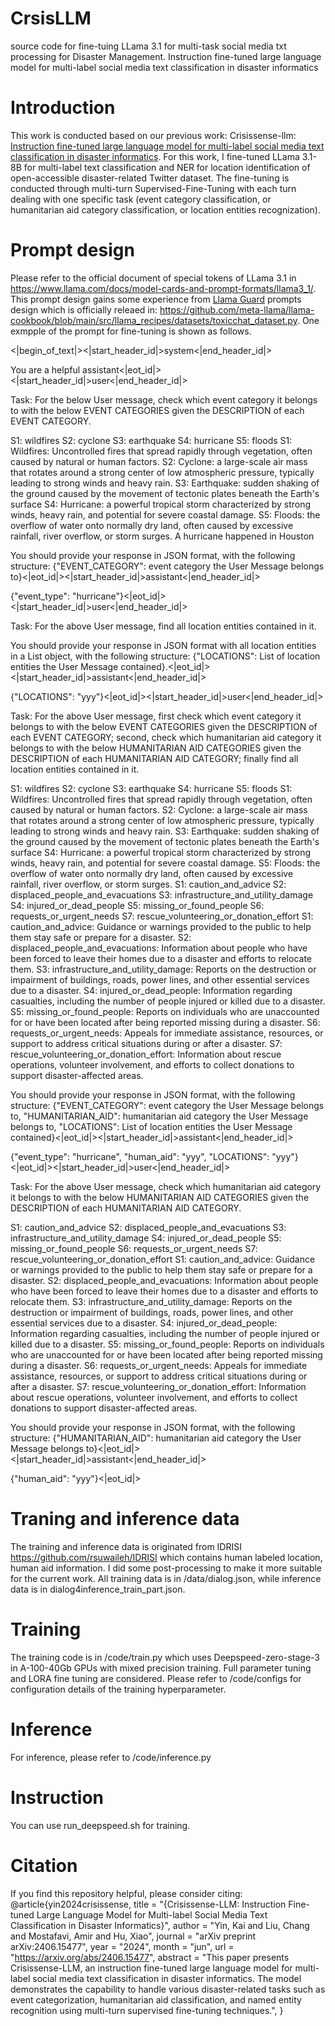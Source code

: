 # CrsisLLM
source code for fine-tuing LLama 3.1 for multi-task social media txt processing for Disaster Management. Instruction fine-tuned large language model for multi-label social media text classification in disaster informatics
# Introduction 
This work is conducted based on our previous work: Crisissense-llm: [Instruction fine-tuned large language model for multi-label social media text classification in disaster informatics](https://arxiv.org/abs/2406.15477).
For this work, I fine-tuned LLama 3.1-8B for multi-label text classification and NER for location identification of open-accessible disaster-related Twitter dataset. The fine-tuning is conducted through multi-turn Supervised-Fine-Tuning with each turn dealing with one specific task (event category classification, or humanitarian aid category classification, or location entities recognization). 
# Prompt design
Please refer to the official document of special tokens of LLama 3.1 in https://www.llama.com/docs/model-cards-and-prompt-formats/llama3_1/. This prompt design gains some experience from [Llama Guard](https://www.llama.com/docs/model-cards-and-prompt-formats/llama-guard-3/) prompts design which is officially releaed in: https://github.com/meta-llama/llama-cookbook/blob/main/src/llama_recipes/datasets/toxicchat_dataset.py. One exmpple of the prompt for fine-tuning is shown as follows.

<|begin_of_text|><|start_header_id|>system<|end_header_id|>

You are a helpful assistant<|eot_id|>
<|start_header_id|>user<|end_header_id|>

Task: For the below User message, check which event category it belongs to with the below EVENT CATEGORIES given the DESCRIPTION of each EVENT CATEGORY.

<BEGIN EVENT CATEGORIES DESCRIPTION>
S1: wildfires
S2: cyclone
S3: earthquake
S4: hurricane
S5: floods
<END EVENT CATEGORIES DESCRIPTION>

<BEGIN EVENT CATEGORIES DESCRIPTION>
S1: Wildfires: Uncontrolled fires that spread rapidly through vegetation, often caused by natural or human factors.
S2: Cyclone: a large-scale air mass that rotates around a strong center of low atmospheric pressure, typically leading to strong winds and heavy rain.
S3: Earthquake: sudden shaking of the ground caused by the movement of tectonic plates beneath the Earth's surface
S4: Hurricane: a powerful tropical storm characterized by strong winds, heavy rain, and potential for severe coastal damage.
S5: Floods: the overflow of water onto normally dry land, often caused by excessive rainfall, river overflow, or storm surges.
<END EVENT CATEGORIES DESCRIPTION>

<BEGIN USER MESSAGE>
A hurricane happened in Houston
<END USER MESSAGE>

You should provide your response in JSON format, with the following structure: {"EVENT_CATEGORY": event category the User Message belongs to}<|eot_id|><|start_header_id|>assistant<|end_header_id|>

{"event_type": "hurricane"}<|eot_id|><|start_header_id|>user<|end_header_id|>

Task: For the above User message, find all location entities contained in it.

You should provide your response in JSON format with all location entities in a List object, with the following structure: {"LOCATIONS": List of location entities the User Message contained}.<|eot_id|><|start_header_id|>assistant<|end_header_id|>

{"LOCATIONS": "yyy"}<|eot_id|><|start_header_id|>user<|end_header_id|>

Task: For the above User message, first check which event category it belongs to with the below EVENT CATEGORIES given the DESCRIPTION of each EVENT CATEGORY;
second, check which humanitarian aid category it belongs to with the below HUMANITARIAN AID CATEGORIES given the DESCRIPTION of each HUMANITARIAN AID CATEGORY;
finally find all location entities contained in it.

<BEGIN EVENT CATEGORIES DESCRIPTION>
S1: wildfires
S2: cyclone
S3: earthquake
S4: hurricane
S5: floods
<END EVENT CATEGORIES DESCRIPTION>

<BEGIN EVENT CATEGORIES DESCRIPTION>
S1: Wildfires: Uncontrolled fires that spread rapidly through vegetation, often caused by natural or human factors.
S2: Cyclone: a large-scale air mass that rotates around a strong center of low atmospheric pressure, typically leading to strong winds and heavy rain.
S3: Earthquake: sudden shaking of the ground caused by the movement of tectonic plates beneath the Earth's surface
S4: Hurricane: a powerful tropical storm characterized by strong winds, heavy rain, and potential for severe coastal damage.
S5: Floods: the overflow of water onto normally dry land, often caused by excessive rainfall, river overflow, or storm surges.
<END EVENT CATEGORIES DESCRIPTION>

<BEGIN EVENT CATEGORIES DESCRIPTION>
S1: caution_and_advice
S2: displaced_people_and_evacuations
S3: infrastructure_and_utility_damage
S4: injured_or_dead_people
S5: missing_or_found_people
S6: requests_or_urgent_needs
S7: rescue_volunteering_or_donation_effort
<END EVENT CATEGORIES DESCRIPTION>

<BEGIN HUMANITARIAN AID CATEGORIES DESCRIPTION>
S1: caution_and_advice: Guidance or warnings provided to the public to help them stay safe or prepare for a disaster.
S2: displaced_people_and_evacuations: Information about people who have been forced to leave their homes due to a disaster and efforts to relocate them.
S3: infrastructure_and_utility_damage: Reports on the destruction or impairment of buildings, roads, power lines, and other essential services due to a disaster.
S4: injured_or_dead_people: Information regarding casualties, including the number of people injured or killed due to a disaster.
S5: missing_or_found_people: Reports on individuals who are unaccounted for or have been located after being reported missing during a disaster.
S6: requests_or_urgent_needs: Appeals for immediate assistance, resources, or support to address critical situations during or after a disaster.
S7: rescue_volunteering_or_donation_effort: Information about rescue operations, volunteer involvement, and efforts to collect donations to support disaster-affected areas.
<END HUMANITARIAN AID CATEGORIES DESCRIPTION>

You should provide your response in JSON format, with the following structure:
{"EVENT_CATEGORY": event category the User Message belongs to, "HUMANITARIAN_AID": humanitarian aid category the User Message belongs to, "LOCATIONS": List of location entities the User Message contained}<|eot_id|><|start_header_id|>assistant<|end_header_id|>

{"event_type": "hurricane", "human_aid": "yyy", "LOCATIONS": "yyy"}<|eot_id|><|start_header_id|>user<|end_header_id|>

Task: For the above User message, check which humanitarian aid category it belongs to with the below HUMANITARIAN AID CATEGORIES given the DESCRIPTION of each HUMANITARIAN AID CATEGORY.

<BEGIN EVENT CATEGORIES DESCRIPTION>
S1: caution_and_advice
S2: displaced_people_and_evacuations
S3: infrastructure_and_utility_damage
S4: injured_or_dead_people
S5: missing_or_found_people
S6: requests_or_urgent_needs
S7: rescue_volunteering_or_donation_effort
<END EVENT CATEGORIES DESCRIPTION>

<BEGIN HUMANITARIAN AID CATEGORIES DESCRIPTION>
S1: caution_and_advice: Guidance or warnings provided to the public to help them stay safe or prepare for a disaster.
S2: displaced_people_and_evacuations: Information about people who have been forced to leave their homes due to a disaster and efforts to relocate them.
S3: infrastructure_and_utility_damage: Reports on the destruction or impairment of buildings, roads, power lines, and other essential services due to a disaster.
S4: injured_or_dead_people: Information regarding casualties, including the number of people injured or killed due to a disaster.
S5: missing_or_found_people: Reports on individuals who are unaccounted for or have been located after being reported missing during a disaster.
S6: requests_or_urgent_needs: Appeals for immediate assistance, resources, or support to address critical situations during or after a disaster.
S7: rescue_volunteering_or_donation_effort: Information about rescue operations, volunteer involvement, and efforts to collect donations to support disaster-affected areas.
<END HUMANITARIAN AID CATEGORIES DESCRIPTION>

You should provide your response in JSON format, with the following structure: {"HUMANITARIAN_AID": humanitarian aid category the User Message belongs to}<|eot_id|><|start_header_id|>assistant<|end_header_id|>

{"human_aid": "yyy"}<|eot_id|>

# Traning and inference data 
The training and inference data is originated from IDRISI https://github.com/rsuwaileh/IDRISI which contains human labeled location, human aid information. I did some post-processing to make it more suitable for the current work. 
All training data is in /data/dialog.json, while inference data is in dialog4inference_train_part.json.
# Training 
The training code is in /code/train.py which uses Deepspeed-zero-stage-3 in A-100-40Gb GPUs with mixed precision training. Full parameter tuning and LORA fine tuning are considered. 
Please refer to /code/configs for configuration details of the training hyperparameter. 
# Inference 
For inference, please refer to /code/inference.py
# Instruction
You can use run_deepspeed.sh for training.
# Citation
If you find this repository helpful, please consider citing:
@article{yin2024crisissense,
    title = "{Crisissense-LLM: Instruction Fine-tuned Large Language Model for Multi-label Social Media Text Classification in Disaster Informatics}",
    author = "Yin, Kai and Liu, Chang and Mostafavi, Amir and Hu, Xiao",
    journal = "arXiv preprint arXiv:2406.15477",
    year = "2024",
    month = "jun",
    url = "https://arxiv.org/abs/2406.15477",
    abstract = "This paper presents Crisissense-LLM, an instruction fine-tuned large language model for multi-label social media text classification in disaster informatics. The model demonstrates the capability to handle various disaster-related tasks such as event categorization, humanitarian aid classification, and named entity recognition using multi-turn supervised fine-tuning techniques.",
}

